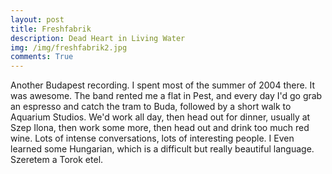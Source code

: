 ```yaml
---
layout: post
title: Freshfabrik
description: Dead Heart in Living Water 
img: /img/freshfabrik2.jpg
comments: True
---
```

Another Budapest recording. I spent most of the summer of 2004 there. It was awesome. The band rented me a flat in Pest, and every day I'd go grab an espresso and catch the tram to Buda, followed by a short walk to Aquarium Studios. We'd work all day, then head out for dinner, usually at Szep Ilona, then work some more, then head out and drink too much red wine. Lots of intense conversations, lots of interesting people. I Even learned some Hungarian, which is a difficult but really beautiful language. Szeretem a Torok etel. 